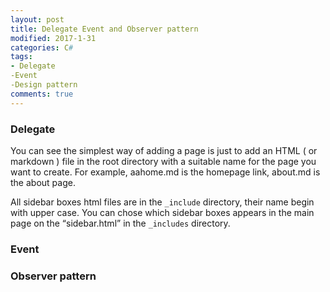 ```yaml
---
layout: post
title: Delegate Event and Observer pattern
modified: 2017-1-31
categories: C#
tags: 
- Delegate 
-Event 
-Design pattern
comments: true
---
```



### Delegate

You can see the simplest way of adding a page is just to add an HTML ( or markdown ) file in the root directory with a suitable name for the page you want to create. For example, aahome.md is the homepage link, about.md is the about page.

All sidebar boxes html files are in the <code>_include</code> directory, their name begin with upper case. You can chose which sidebar boxes appears in the main page on the <q>sidebar.html</q> in the <code>_includes</code> directory. 



### Event



### Observer pattern





